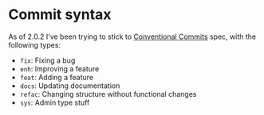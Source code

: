 # Commit syntax
As of 2.0.2 I've been trying to stick to [Conventional Commits](https://www.conventionalcommits.org/en/v1.0.0/) spec, with the following types:
- `fix`: Fixing a bug
- `enh`: Improving a feature
- `feat`: Adding a feature
- `docs`: Updating documentation
- `refac`: Changing structure without functional changes
- `sys`: Admin type stuff